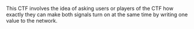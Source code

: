 This CTF involves the idea of asking users or players of the CTF how exactly they can make both signals turn on at the same time by writing one value to the network.